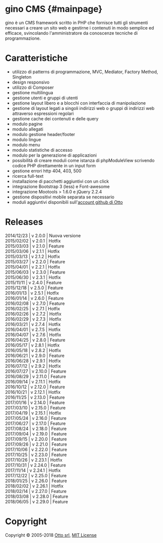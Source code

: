 # gino CMS {#mainpage}

gino è un CMS framework scritto in PHP che fornisce tutti gli strumenti necessari a creare un sito web e gestirne i contenuti in modo semplice ed efficace, svincolando l'amministratore da conoscenze tecniche di programmazione.

# Caratteristiche
- utilizzo di patterns di programmazione, MVC, Mediator, Factory Method, Singleton
- design responsivo
- utilizzo di Composer
- gestione multilingua
- gestione utenti e gruppi di utenti
- gestione layout libero e a blocchi con interfaccia di manipolazione
- gestione di layout legati a singoli indirizzi web o gruppi di indirizzi web attraverso espressioni regolari
- gestione cache dei contenuti e delle query
- modulo pagine
- modulo allegati
- modulo gestione header/footer
- modulo lingue
- modulo menu
- modulo statistiche di accesso
- modulo per la generazione di applicazioni
- possibilità di creare moduli come istanza di phpModuleView scrivendo codice PHP direttamente in un input form
- gestione errori http 404, 403, 500
- ricerca full-text
- installazione di pacchetti aggiuntivi con un click
- integrazione Bootstrap 3 (less) e Font-awesome
- integrazione Mootools > 1.6.0 e jQuery 2.2.4
- gestione dispositivi mobile separata se necessario
- moduli aggiuntivi disponibili sull'[account github di Otto](http://github.com/otto-torino)

# Releases
2014/12/23 | v 2.0.0 | Nuova versione   
2015/02/02 | v 2.0.1 | Hotfix   
2015/03/03 | v 2.1.0 | Feature   
2015/03/06 | v 2.1.1 | Hotfix   
2015/03/13 | v 2.1.2 | Hotfix   
2015/03/27 | v 2.2.0 | Feature   
2015/04/01 | v 2.2.1 | Hotfix   
2015/06/03 | v 2.3.0 | Feature   
2015/06/30 | v 2.3.1 | Hotfix   
2015/11/11 | v 2.4.0 | Feature  
2015/12/18 | v 2.5.0 | Feature  
2016/01/13 | v 2.5.1 | Hotfix  
2016/01/14 | v 2.6.0 | Feature  
2016/02/08 | v 2.7.0 | Feature  
2016/02/25 | v 2.7.1 | Hotfix  
2016/02/26 | v 2.7.2 | Hotfix  
2016/02/29 | v 2.7.3 | Hotfix  
2016/03/21 | v 2.7.4 | Hotfix  
2016/04/01 | v 2.7.5 | Hotfix  
2016/04/07 | v 2.7.6 | Hotfix  
2016/04/25 | v 2.8.0 | Feature  
2016/05/17 | v 2.8.1 | Hotfix  
2016/05/18 | v 2.8.2 | Hotfix  
2016/06/21 | v 2.9.0 | Feature  
2016/06/28 | v 2.9.1 | Hotfix  
2016/07/12 | v 2.9.2 | Hotfix  
2016/07/27 | v 2.10.0 | Feature  
2016/08/29 | v 2.11.0 | Feature  
2016/09/14 | v 2.11.1 | Hotfix  
2016/10/12 | v 2.12.0 | Feature  
2016/10/21 | v 2.12.1 | Hotfix  
2016/11/25 | v 2.13.0 | Feature  
2017/01/16 | v 2.14.0 | Feature  
2017/03/10 | v 2.15.0 | Feature  
2017/04/19 | v 2.15.1 | Hotfix  
2017/05/24 | v 2.16.0 | Feature  
2017/06/27 | v 2.17.0 | Feature  
2017/08/24 | v 2.18.0 | Feature  
2017/09/04 | v 2.19.0 | Feature  
2017/09/15 | v 2.20.0 | Feature  
2017/09/26 | v 2.21.0 | Feature  
2017/10/06 | v 2.22.0 | Feature  
2017/10/25 | v 2.23.0 | Feature  
2017/10/26 | v 2.23.1 | Hotfix  
2017/10/31 | v 2.24.0 | Feature  
2017/11/14 | v 2.24.1 | Hotfix  
2017/12/22 | v 2.25.0 | Feature  
2018/01/25 | v 2.26.0 | Feature  
2018/02/02 | v 2.26.1 | Hotfix  
2018/02/14 | v 2.27.0 | Feature  
2018/03/08 | v 2.28.0 | Feature  
2018/06/05 | v 2.29.0 | Feature  

# Copyright
Copyright © 2005-2018 [Otto srl](http://www.otto.to.it), [MIT License](http://opensource.org/licenses/MIT)
